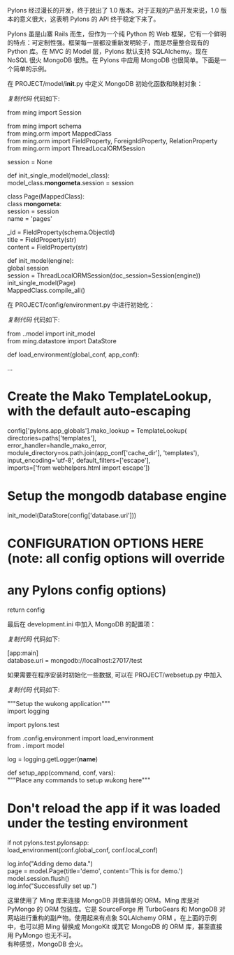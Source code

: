 Pylons 经过漫长的开发，终于放出了 1.0 版本。对于正规的产品开发来说，1.0 版本的意义很大，这表明 Pylons 的 API 终于稳定下来了。

Pylons 虽是山寨 Rails 而生，但作为一个纯 Python 的 Web
框架，它有一个鲜明的特点：可定制性强。框架每一层都没重新发明轮子，而是尽量整合现有的 Python 库。在 MVC 的 Model 层，Pylons
默认支持 SQLAlchemy。现在 NoSQL 很火 MongoDB 很热。在 Pylons 中应用 MongoDB 也很简单。下面是一个简单的示例。

在 PROJECT/model/__init__.py 中定义 MongoDB 初始化函数和映射对象：

_复制代码_ 代码如下:

  
from ming import Session

from ming import schema  
from ming.orm import MappedClass  
from ming.orm import FieldProperty, ForeignIdProperty, RelationProperty  
from ming.orm import ThreadLocalORMSession

session = None

def init_single_model(model_class):  
model_class.__mongometa__.session = session

class Page(MappedClass):  
class __mongometa__:  
session = session  
name = 'pages'

_id = FieldProperty(schema.ObjectId)  
title = FieldProperty(str)  
content = FieldProperty(str)

def init_model(engine):  
global session  
session = ThreadLocalORMSession(doc_session=Session(engine))  
init_single_model(Page)  
MappedClass.compile_all()  

在 PROJECT/config/environment.py 中进行初始化：

_复制代码_ 代码如下:

  
from ..model import init_model  
from ming.datastore import DataStore

def load_environment(global_conf, app_conf):

...

# Create the Mako TemplateLookup, with the default auto-escaping  
config['pylons.app_globals'].mako_lookup = TemplateLookup(  
directories=paths['templates'],  
error_handler=handle_mako_error,  
module_directory=os.path.join(app_conf['cache_dir'], 'templates'),  
input_encoding='utf-8', default_filters=['escape'],  
imports=['from webhelpers.html import escape'])

# Setup the mongodb database engine  
init_model(DataStore(config['database.uri']))

# CONFIGURATION OPTIONS HERE (note: all config options will override  
# any Pylons config options)

return config  

最后在 development.ini 中加入 MongoDB 的配置项：

_复制代码_ 代码如下:

  
[app:main]  
database.uri = mongodb://localhost:27017/test  

如果需要在程序安装时初始化一些数据, 可以在 PROJECT/websetup.py 中加入

_复制代码_ 代码如下:

  
"""Setup the wukong application"""  
import logging

import pylons.test

from .config.environment import load_environment  
from . import model

log = logging.getLogger(__name__)

def setup_app(command, conf, vars):  
"""Place any commands to setup wukong here"""  
# Don't reload the app if it was loaded under the testing environment  
if not pylons.test.pylonsapp:  
load_environment(conf.global_conf, conf.local_conf)

log.info("Adding demo data.")  
page = model.Page(title='demo', content='This is for demo.')  
model.session.flush()  
log.info("Successfully set up.")  

这里使用了 Ming 库来连接 MongoDB 并做简单的 ORM。Ming 库是对 PyMongo 的 ORM 包装库。它是 SourceForge 用
TurboGears 和 MongoDB 对网站进行重构的副产物。使用起来有点象 SQLAlchemy ORM 。在上面的示例中，也可以把 Ming 替换成
MongoKit 或其它 MongoDB 的 ORM 库，甚至直接用 PyMongo 也无不可。  
有种感觉，MongoDB 会火。

